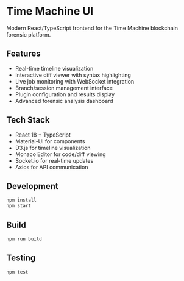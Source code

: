 # Time Machine UI

Modern React/TypeScript frontend for the Time Machine blockchain forensic platform.

## Features

- Real-time timeline visualization
- Interactive diff viewer with syntax highlighting
- Live job monitoring with WebSocket integration
- Branch/session management interface
- Plugin configuration and results display
- Advanced forensic analysis dashboard

## Tech Stack

- React 18 + TypeScript
- Material-UI for components
- D3.js for timeline visualization
- Monaco Editor for code/diff viewing
- Socket.io for real-time updates
- Axios for API communication

## Development

```bash
npm install
npm start
```

## Build

```bash
npm run build
```

## Testing

```bash
npm test
```
